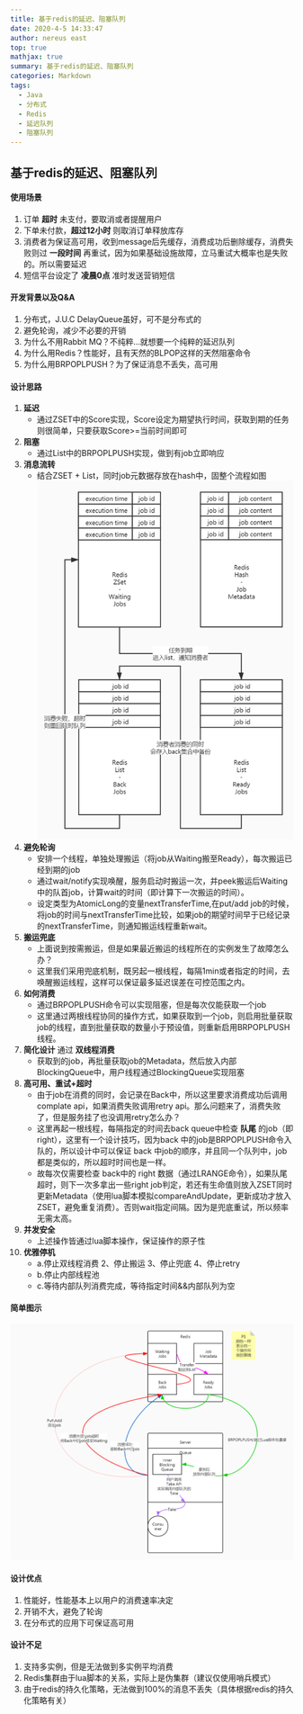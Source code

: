 ```yaml
---
title: 基于redis的延迟、阻塞队列
date: 2020-4-5 14:33:47
author: nereus east
top: true
mathjax: true
summary: 基于redis的延迟、阻塞队列
categories: Markdown
tags:
  - Java
  - 分布式
  - Redis
  - 延迟队列
  - 阻塞队列
---
```

## 基于redis的延迟、阻塞队列

#### 使用场景

1. 订单 **超时** 未支付，要取消或者提醒用户
2. 下单未付款，**超过12小时** 则取消订单释放库存
3. 消费者为保证高可用，收到message后先缓存，消费成功后删除缓存，消费失败则过 **一段时间** 再重试，因为如果基础设施故障，立马重试大概率也是失败的。所以需要延迟
4. 短信平台设定了 **凌晨0点** 准时发送营销短信

#### 开发背景以及Q&A
1. 分布式，J.U.C DelayQueue虽好，可不是分布式的
2. 避免轮询，减少不必要的开销
3. 为什么不用Rabbit MQ？不纯粹...就想要一个纯粹的延迟队列
4. 为什么用Redis？性能好，且有天然的BLPOP这样的天然阻塞命令
5. 为什么用BRPOPLPUSH？为了保证消息不丢失，高可用

#### 设计思路
1. **延迟**
    * 通过ZSET中的Score实现，Score设定为期望执行时间，获取到期的任务则很简单，只要获取Score>=当前时间即可
2. **阻塞**
    * 通过List中的BRPOPLPUSH实现，做到有job立即响应
3. **消息流转**
    * 结合ZSET + List，同时job元数据存放在hash中，固整个流程如图
![消息流转图例](https://github.com/nereus-east/nereus-sea/blob/master/redis-blocking-delay-queue/%E5%BB%B6%E8%BF%9F%E9%98%9F%E5%88%97Redis%E6%95%B0%E6%8D%AE%E7%BB%93%E6%9E%84%E5%9B%BE.jpg?raw=true)
4. **避免轮询**
    * 安排一个线程，单独处理搬运（将job从Waiting搬至Ready），每次搬运已经到期的job
    * 通过wait/notify实现唤醒，服务启动时搬运一次，并peek搬运后Waiting中的队首job，计算wait的时间（即计算下一次搬运的时间）。
    * 设定类型为AtomicLong的变量nextTransferTime,在put/add job的时候，将job的时间与nextTransferTime比较，如果job的期望时间早于已经记录的nextTransferTime，则通知搬运线程重新wait。
5. **搬运兜底**
    * 上面说到按需搬运，但是如果最近搬运的线程所在的实例发生了故障怎么办？
    * 这里我们采用兜底机制，既另起一根线程，每隔1min或者指定的时间，去唤醒搬运线程，这样可以保证最多延迟误差在可控范围之内。
6. **如何消费**
    * 通过BRPOPLPUSH命令可以实现阻塞，但是每次仅能获取一个job
    * 这里通过两根线程协同的操作方式，如果获取到一个job，则启用批量获取job的线程，直到批量获取的数量小于预设值，则重新启用BRPOPLPUSH线程。
7. **简化设计** 通过 **双线程消费**
    * 获取到的job，再批量获取job的Metadata，然后放入内部 BlockingQueue中，用户线程通过BlockingQueue实现阻塞
8. **高可用、重试+超时**
    * 由于job在消费的同时，会记录在Back中，所以这里要求消费成功后调用complate api，如果消费失败调用retry api。那么问题来了，消费失败了，但是服务挂了也没调用retry怎么办？
    * 这里再起一根线程，每隔指定的时间去back queue中检查 **队尾** 的job（即right），这里有一个设计技巧，因为back 中的job是BRPOPLPUSH命令入队的，所以设计中可以保证 back 中job的顺序，并且同一个队列中，job都是类似的，所以超时时间也是一样。
    * 故每次仅需要检查 back中的 right 数据（通过LRANGE命令），如果队尾超时，则下一次多拿出一些right job判定，若还有生命值则放入ZSET同时更新Metadata（使用lua脚本模拟compareAndUpdate，更新成功才放入ZSET，避免重复消费）。否则wait指定间隔。因为是兜底重试，所以频率无需太高。
9. **并发安全**
    * 上述操作皆通过lua脚本操作，保证操作的原子性
10. **优雅停机**
    * a.停止双线程消费 2、停止搬运 3、停止兜底 4、停止retry
    * b.停止内部线程池
    * c.等待内部队列消费完成，等待指定时间&&内部队列为空

#### 简单图示
![数据流转](https://github.com/nereus-east/nereus-sea/blob/master/redis-blocking-delay-queue/%E5%BB%B6%E8%BF%9F%E9%98%9F%E5%88%97%EF%BC%8C%E6%95%B0%E6%8D%AE%E6%B5%81%E8%BD%AC.jpg?raw=true)

#### 设计优点
1. 性能好，性能基本上以用户的消费速率决定
2. 开销不大，避免了轮询
3. 在分布式的应用下可保证高可用

#### 设计不足
1. 支持多实例，但是无法做到多实例平均消费
2. Redis集群由于lua脚本的关系，实际上是伪集群（建议仅使用哨兵模式）
3. 由于redis的持久化策略，无法做到100%的消息不丢失（具体根据redis的持久化策略有关）
